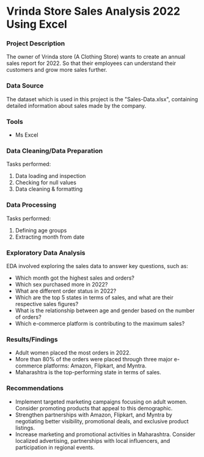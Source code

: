 # Vrinda Store Sales Analysis 2022 Using Excel

### Project Description 

The owner of Vrinda store (A Clothing Store) wants to create an annual sales report for 2022. So that their employees can understand their customers and grow more sales further.

### Data Source

The dataset which is used in this project is the "Sales-Data.xlsx", containing detailed information about sales made by the company.

### Tools

- Ms Excel

### Data Cleaning/Data Preparation

Tasks performed:
1. Data loading and inspection
2. Checking for null values
3. Data cleaning & formatting

### Data Processing

Tasks performed:
1. Defining age groups
2. Extracting month from date

### Exploratory Data Analysis

EDA involved exploring the sales data to answer key questions, such as:
- Which month got the highest sales and orders?
- Which sex purchased more in 2022?
- What are different order status in 2022?
- Which are the top 5 states in terms of sales, and what are their respective sales figures?
- What is the relationship between age and gender based on the number of orders?
- Which e-commerce platform is contributing to the maximum sales?

### Results/Findings

- Adult women placed the most orders in 2022.
- More than 80% of the orders were placed through three major e-commerce platforms: Amazon, Flipkart, and Myntra.
- Maharashtra is the top-performing state in terms of sales.

### Recommendations

- Implement targeted marketing campaigns focusing on adult women. Consider promoting products that appeal to this demographic.
- Strengthen partnerships with Amazon, Flipkart, and Myntra by negotiating better visibility, promotional deals, and exclusive product listings.
- Increase marketing and promotional activities in Maharashtra. Consider localized advertising, partnerships with local influencers, and participation in regional events. 
